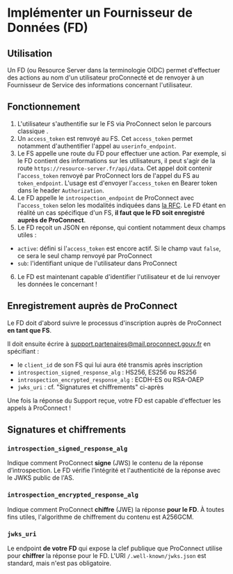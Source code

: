 # Implémenter un Fournisseur de Données (FD)

## Utilisation

Un FD (ou Resource Server dans la terminologie OIDC) permet d'effectuer des actions au nom d'un utilisateur proConnecté et de renvoyer à un Fournisseur de Service des informations concernant l'utilisateur.

## Fonctionnement

1. L'utilisateur s'authentifie sur le FS via ProConnect selon le parcours classique .
2. Un `access_token` est renvoyé au FS. Cet `access_token` permet notamment d'authentifier l'appel au `userinfo_endpoint`.
3. Le FS appelle une route du FD pour effectuer une action. Par exemple, si le FD contient des informations sur les utilisateurs, il peut s'agir de la route `https://resource-server.fr/api/data`. Cet appel doit contenir l'`access_token` renvoyé par ProConnect lors de l'appel du FS au `token_endpoint`. L'usage est d'envoyer l'`access_token` en Bearer token dans le header `Authorization`.
4. Le FD appelle le `introspection_endpoint` de ProConnect avec l'`access_token` selon les modalités indiquées dans [la RFC](https://www.rfc-editor.org/rfc/rfc7662.html#section-2). Le FD étant en réalité un cas spécifique d'un FS, **il faut que le FD soit enregistré auprès de ProConnect**.
5. Le FD reçoit un JSON en réponse, qui contient notamment deux champs utiles :

- `active`: défini si l'`access_token` est encore actif. Si le champ vaut `false`, ce sera le seul champ renvoyé par ProConnect
- `sub`: l'identifiant unique de l'utilisateur dans ProConnect

6. Le FD est maintenant capable d'identifier l'utilisateur et de lui renvoyer les données le concernant !

## Enregistrement auprès de ProConnect

Le FD doit d'abord suivre le processus d'inscription auprès de ProConnect **en tant que FS**.

Il doit ensuite écrire à support.partenaires@mail.proconnect.gouv.fr en spécifiant :

- le `client_id` de son FS qui lui aura été transmis après inscription
- `introspection_signed_response_alg` : HS256, ES256 ou RS256
- `introspection_encrypted_response_alg` : ECDH-ES ou RSA-OAEP
- `jwks_uri` : cf. "Signatures et chiffrements" ci-après

Une fois la réponse du Support reçue, votre FD est capable d'effectuer les appels à ProConnect !

## Signatures et chiffrements

### `introspection_signed_response_alg`

Indique comment ProConnect **signe** (JWS) le contenu de la réponse d’introspection.
Le FD vérifie l’intégrité et l'authenticité de la réponse avec le JWKS public de l'AS.

### `introspection_encrypted_response_alg`

Indique comment ProConnect **chiffre** (JWE) la réponse **pour le FD**. À toutes fins utiles, l'algorithme de chiffrement du contenu est A256GCM.

### `jwks_uri`

Le endpoint **de votre FD** qui expose la clef publique que ProConnect utilise pour **chiffrer** la réponse pour le FD. L'URI `/.well-known/jwks.json` est standard, mais n'est pas obligatoire.
